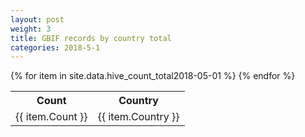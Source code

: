 ```yaml
---
layout: post
weight: 3
title: GBIF records by country total
categories: 2018-5-1
---
```

<table>
	<tr>
		<th>Count</th>
		<th>Country</th>
	</tr>
{% for item in site.data.hive_count_total2018-05-01 %}
	<tr>
		<td>{{ item.Count }}</td>
		<td>{{ item.Country }}</td>
	</tr>
                     {% endfor %}
</table>
